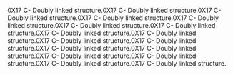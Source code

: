 0X17 C- Doubly linked structure.0X17 C- Doubly linked structure.0X17 C- Doubly linked structure.0X17 C- Doubly linked structure.0X17 C- Doubly linked structure.0X17 C- Doubly linked structure.0X17 C- Doubly linked structure.0X17 C- Doubly linked structure.0X17 C- Doubly linked structure.0X17 C- Doubly linked structure.0X17 C- Doubly linked structure.0X17 C- Doubly linked structure.0X17 C- Doubly linked structure.0X17 C- Doubly linked structure.0X17 C- Doubly linked structure.0X17 C- Doubly linked structure.0X17 C- Doubly linked structure.
